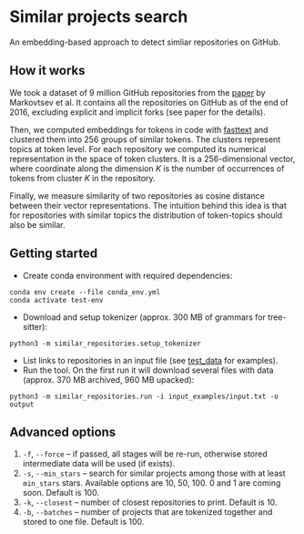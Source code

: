 # Similar projects search

An embedding-based approach to detect simliar repositories on GitHub.

## How it works

We took a dataset of 9 million GitHub repositories from the [paper](https://arxiv.org/pdf/1704.00135.pdf) by Markovtsev et al.
It contains all the repositories on GitHub as of the end of 2016, excluding explicit and implicit forks (see paper for the details).

Then, we computed embeddings for tokens in code with [fasttext](https://github.com/facebookresearch/fastText) and clustered them
into 256 groups of similar tokens. The clusters represent topics at token level. For each repository we computed 
its numerical representation in the space of token clusters. It is a 256-dimensional vector, where coordinate along the
dimension _K_ is the number of occurrences of tokens from cluster _K_ in the repository.

Finally, we measure similarity of two repositories as cosine distance between their vector representations. The intuition
behind this idea is that for repositories with similar topics the distribution of token-topics should also be similar.

## Getting started

* Create conda environment with required dependencies:

```shell script
conda env create --file conda_env.yml
conda activate test-env
```

* Download and setup tokenizer (approx. 300 MB of grammars for tree-sitter):

```shell script
python3 -m similar_repositories.setup_tokenizer
```

* List links to repositories in an input file (see [test_data](test_data) for examples).
* Run the tool. On the first run it will download several files with data (approx. 370 MB archived, 960 MB upacked):
```shell script
python3 -m similar_repositories.run -i input_examples/input.txt -o output
```

## Advanced options

1. `-f`, `--force` &ndash; if passed, all stages will be re-run, otherwise stored intermediate data will be used (if exists).
2. `-s`, `--min_stars` &ndash; search for similar projects among those with at least `min_stars` stars. 
Available options are 10, 50, 100. 0 and 1 are coming soon. Default is 100.
3. `-k`, `--closest` &ndash; number of closest repositories to print. Default is 10.
4. `-b`, `--batches` &ndash; number of projects that are tokenized together and stored to one file. Default is 100.
